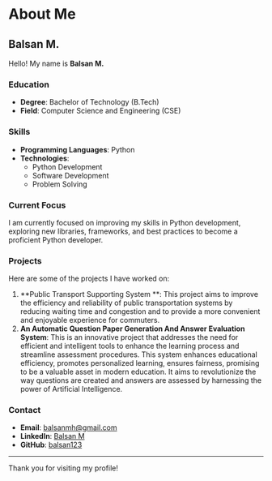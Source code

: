 # About Me

## Balsan M.

Hello! My name is **Balsan M.**  

### Education
- **Degree**: Bachelor of Technology (B.Tech)
- **Field**: Computer Science and Engineering (CSE)

### Skills
- **Programming Languages**: Python
- **Technologies**: 
  - Python Development
  - Software Development
  - Problem Solving

### Current Focus
I am currently focused on improving my skills in Python development, exploring new libraries, frameworks, and best practices to become a proficient Python developer.

### Projects
Here are some of the projects I have worked on:
1. **Public Transport Supporting System **: This project aims to improve the efficiency and reliability of public transportation systems by reducing
waiting time and congestion and to provide a more convenient and enjoyable experience for commuters.
2. **An Automatic Question Paper Generation And Answer Evaluation System**: This is an innovative project that addresses the need for efficient and intelligent tools to enhance the
learning process and streamline assessment procedures. This system enhances educational efficiency,
promotes personalized learning, ensures fairness, promising to be a valuable asset in modern education.
It aims to revolutionize the way questions are created and answers are assessed by harnessing the power
of Artificial Intelligence.

### Contact
- **Email**: [balsanmh@gmail.com](mailto:balsanmh@gmail.com)
- **LinkedIn**: [Balsan M](https://www.linkedin.com/in/BalsanM)
- **GitHub**: [balsan123](https://github.com/balsan123)


---

Thank you for visiting my profile!
